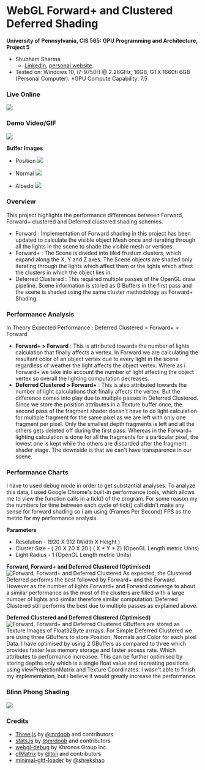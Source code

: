 
WebGL Forward+ and Clustered Deferred Shading
======================

**University of Pennsylvania, CIS 565: GPU Programming and Architecture, Project 5**

* Shubham Sharma
  * [LinkedIn](www.linkedin.com/in/codeshubham), [personal website](https://shubhvr.com/).
* Tested on: Windows 10, i7-9750H @ 2.26GHz, 16GB, GTX 1660ti 6GB (Personal Computer).
*GPU Compute Capability: 7.5

### Live Online

[![](img/thumb.png)](http://codeplay9800.github.io/Project5-WebGL-Forward-Plus-and-Clustered-Deferred)

### Demo Video/GIF

[![](img/WebGL2.gif)](TODO)


**Buffer Images**
- Position
[![](img/Position.png)](TODO)

- Normal
[![](img/Normal.png)](TODO)

- Albedo
[![](img/albedo.png)](TODO)

### Overview

This project highlights the performance differences between Forward, Forward+ clustered and Deferred clustered shading schemes. 
- Forward : Implementation of Forward shading in this project has been updated to calculate the visible object Mesh once and iterating through all the lights in the scene to shade the visible mesh or vertices.
-  Forward+ : The Scene is divided into tiled frustum clusters, which expand along the X, Y and Z axes. The Scene objects are shaded only iterating through the lights which affect them or the lights which affect the clusters in which the object lies in.
- Deferred Clustered : This required multiple passes of the OpenGL draw pipeline. Scene information is stored as G Buffers in the first pass and the scene is shaded using the same cluster methodology as Forward+ Shading.    

### Performance Analysis 
In Theory Expected Performance : Deferred Clustered >  Forward+ > Forward

- **Forward+ > Forward** : This is attributed towards the number of lights calculation that finally affects a vertex. In Forward we are calculating the resultant color of an object vertex due to every light in the scene regardless of weather the light affects the object vertex. Where as i Forward+ we take into account the number of light affecting the object vertex so overall the lighting computation decreases.
-  **Deferred Clustered > Forward+** : This is also attributed towards the number of light calculations that finally affects the vertex. But the difference comes into play due to multiple passes in Deferred Clustered. Since we store the position attributes in a Texture buffer once, the second pass of the fragment shader doesn't have to do light calculation for multiple fragment for the same pixel as we are left with only one fragment per pixel. Only the smallest depth fragments is left and all the others gets deleted off during the first pass. Whereas in the Forward+ lighting calculation is done for all the fragments for a particular pixel, the lowest one is kept while the others are discarded after the fragment shader stage. The downside is that we can't have transparence in our scene.   

### Performance Charts
I have to used debug mode in order to get substantial analyses. To analyze this data, I used Google Chrome's built-in performance tools, which allows me to view the function calls in a tick() of the program.
For some reason my the numbers for time between each cycle of tick() call didn't make any sense for forward shading so i am using (Frames Per Second) FPS as the metric for my performance analysis.

**Parameters**
- Resolution - 1920 X 912 (Width X Height ) 
- Cluster Size - ( 20 X 20 X 20 ) ( X * Y * Z) (OpenGL Length metric Units)
- Light Radius - 1  (OpenGL Length metric Units)
  

**Forward, Forward+ and Deferred Clustered (Optimised)**
![Forward, Forward+ and Deferred Clustered](img/ForwardForward+andClusteredDeferred.png)
As expected, the Clustered Deferred performs the best followed by Forward+ and the Forward. However as the number of lights Forward+  and Forward converge to about a similar performance as the most of the clusters are filled with a large number of lights and similar therefore similar computation. Deferred Clustered still performs the best due to multiple passes as explained above. 

**Deferred Clustered and Deferred Clustered (Optimised)**
![Forward, Forward+ and Deferred Clustered](img/ClusteredDeferredandClusteredDeferred(Optimised).png)
GBuffers are stored as Texture Images of Float32Byte arrrays. For Simple Deferred Clustered we are using three GBuffers to store Position, Normals and Color for each pixel Data.
I have optimised by using 2 GBuffers as compared to three which provides faster less memory storage and faster access rate. Which attributes to performance increasee. This can be further optimised by storing depths only which is a single float value and recreating positions using viewProjectionMatrix and Texture Coordinates.
I wasn't able to finish my implementation, but i believe it would greatly increase the performance.


### Blinn Phong Shading
[![](img/BlinnSpecular.gif)](TODO)

### Credits

* [Three.js](https://github.com/mrdoob/three.js) by [@mrdoob](https://github.com/mrdoob) and contributors
* [stats.js](https://github.com/mrdoob/stats.js) by [@mrdoob](https://github.com/mrdoob) and contributors
* [webgl-debug](https://github.com/KhronosGroup/WebGLDeveloperTools) by Khronos Group Inc.
* [glMatrix](https://github.com/toji/gl-matrix) by [@toji](https://github.com/toji) and contributors
* [minimal-gltf-loader](https://github.com/shrekshao/minimal-gltf-loader) by [@shrekshao](https://github.com/shrekshao)
